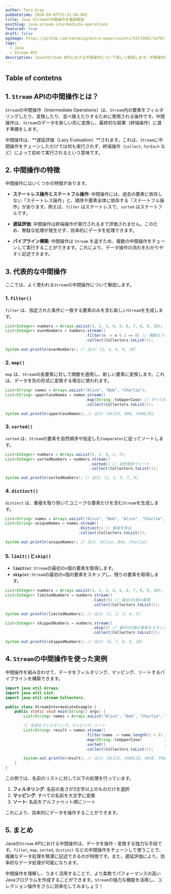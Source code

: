 ```yaml
---
author: Taro Gray
pubDatetime: 2024-09-07T15:51:00.00Z
title: Java Streamの中間操作を徹底解説
postSlug: java-stream-intermediate-operations
featured: true
draft: false
ogImage: https://github.com/satnaing/astro-paper/assets/53733092/1ef0cf03-8137-4d67-ac81-84a032119e3a
tags:
  - Java
  - Stream API
description: JavaのStream APIにおける中間操作について詳しく解説します。中間操作は、データのフィルタリングやマッピングなど、Stream内でのデータ処理において重要な役割を果たします。
---
```


## Table of contetns

## 1. `Stream` APIの中間操作とは？

`Stream`の中間操作（Intermediate Operations）は、`Stream`内の要素をフィルタリングしたり、変換したり、並べ替えたりするために使用される操作です。中間操作は、`Stream`のデータを新しい形に変換し、最終的な結果（終端操作）に渡す準備をします。

中間操作は、**遅延評価（Lazy Evaluation）**されます。これは、`Stream`に中間操作をチェーンしただけでは何も実行されず、終端操作（`collect`, `forEach` など）によって初めて実行されるという意味です。

## 2. 中間操作の特徴

中間操作にはいくつかの特徴があります。

- **ステートレス操作とステートフル操作**: 中間操作には、過去の要素に依存しない「ステートレス操作」と、順序や要素全体に依存する「ステートフル操作」があります。例えば、`filter` はステートレスで、`sorted` はステートフルです。
- **遅延評価**: 中間操作は終端操作が実行されるまで評価されません。このため、無駄な処理が発生せず、効率的にデータを処理できます。

- **パイプライン構築**: 中間操作は `Stream` を返すため、複数の中間操作をチェーンして実行することができます。これにより、データ操作の流れをわかりやすく記述できます。

## 3. 代表的な中間操作

ここでは、よく使われる`Stream`の中間操作について解説します。

### 1. `filter()`

`filter` は、指定された条件に一致する要素のみを含む新しい`Stream`を生成します。

```java
List<Integer> numbers = Arrays.asList(1, 2, 3, 4, 5, 6, 7, 8, 9, 10);
List<Integer> evenNumbers = numbers.stream()
                                   .filter(n -> n % 2 == 0) // 偶数をフィルタリング
                                   .collect(Collectors.toList());

System.out.println(evenNumbers); // 出力: [2, 4, 6, 8, 10]
```

### 2. `map()`

`map` は、`Stream`の各要素に対して関数を適用し、新しい要素に変換します。これは、データを別の形式に変換する場合に使われます。

```java
List<String> names = Arrays.asList("Alice", "Bob", "Charlie");
List<String> upperCaseNames = names.stream()
                                   .map(String::toUpperCase) // すべての名前を大文字に変換
                                   .collect(Collectors.toList());

System.out.println(upperCaseNames); // 出力: [ALICE, BOB, CHARLIE]
```

### 3. `sorted()`

`sorted` は、`Stream`の要素を自然順序や指定した`Comparator`に従ってソートします。

```java
List<Integer> numbers = Arrays.asList(5, 2, 9, 1, 7);
List<Integer> sortedNumbers = numbers.stream()
                                     .sorted() // 自然順序でソート
                                     .collect(Collectors.toList());

System.out.println(sortedNumbers); // 出力: [1, 2, 5, 7, 9]
```

### 4. `distinct()`

`distinct` は、重複を取り除いてユニークな要素だけを含む`Stream`を生成します。

```java
List<String> names = Arrays.asList("Alice", "Bob", "Alice", "Charlie", "Bob");
List<String> uniqueNames = names.stream()
                                .distinct() // 重複を除去
                                .collect(Collectors.toList());

System.out.println(uniqueNames); // 出力: [Alice, Bob, Charlie]
```

### 5. `limit()`と`skip()`

- **`limit(n)`**: `Stream`の最初の`n`個の要素を取得します。
- **`skip(n)`**: `Stream`の最初の`n`個の要素をスキップし、残りの要素を取得します。

```java
List<Integer> numbers = Arrays.asList(1, 2, 3, 4, 5, 6, 7, 8, 9, 10);
List<Integer> limitedNumbers = numbers.stream()
                                      .limit(5) // 最初の5個の要素
                                      .collect(Collectors.toList());

System.out.println(limitedNumbers); // 出力: [1, 2, 3, 4, 5]

List<Integer> skippedNumbers = numbers.stream()
                                      .skip(5) // 最初の5個の要素をスキップ
                                      .collect(Collectors.toList());

System.out.println(skippedNumbers); // 出力: [6, 7, 8, 9, 10]
```

## 4. `Stream`の中間操作を使った実例

中間操作を組み合わせて、データをフィルタリング、マッピング、ソートするパイプラインを構築できます。

```java
import java.util.Arrays;
import java.util.List;
import java.util.stream.Collectors;

public class StreamIntermediateExample {
    public static void main(String[] args) {
        List<String> names = Arrays.asList("Alice", "Bob", "Charlie", "Dave", "Eve", "Frank");

        // 名前をフィルタリング、マッピング、ソート
        List<String> result = names.stream()
                                   .filter(name -> name.length() > 3) // 名前の長さが3文字以上
                                   .map(String::toUpperCase)          // 大文字に変換
                                   .sorted()                          // ソート
                                   .collect(Collectors.toList());

        System.out.println(result); // 出力: [ALICE, CHARLIE, DAVE, FRANK]
    }
}
```

この例では、名前のリストに対して以下の処理を行っています。

1. **フィルタリング**: 名前の長さが3文字以上のものだけを選択
2. **マッピング**: すべての名前を大文字に変換
3. **ソート**: 名前をアルファベット順にソート

これにより、効率的にデータを操作することができます。

## 5. まとめ

Javaの`Stream` APIにおける中間操作は、データを操作・変換する強力な手段です。`filter`, `map`, `sorted`, `distinct` などの中間操作をチェーンして使うことで、複雑なデータ処理を簡潔に記述できるのが特徴です。また、遅延評価により、効率的なデータ処理が可能になります。

中間操作を理解し、うまく活用することで、より柔軟でパフォーマンスの高いJavaプログラムを作成することができます。`Stream`の強力な機能を活用し、コレクション操作をさらに効率化してみましょう！
